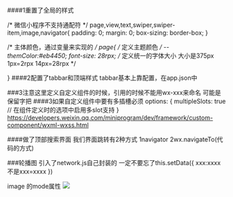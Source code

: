 ####1重置了全局的样式

/* 微信小程序不支持通配符 */
page,view,text,swiper,swiper-item,image,navigator{
    padding: 0;
    margin: 0;
    box-sizing: border-box;
}


/* 主体颜色，通过变量来实现的 */
page{
    /* 定义主题颜色 */
    --themColor:#eb4450;
    font-size: 28rpx;
    /* 定义统一的字体大小  大小是375px
    1px=2rpx
    14px=28rpx */

    
}
####2配置了tabbar和顶端样式
tabbar基本上靠配置，在app.json中

###3注意这里定义自定义组件的时候，引用的时候不能用wx-xxx来命名
可能是保留字把
####3如果自定义组件中要有多插槽必须
options: {
    multipleSlots: true // 在组件定义时的选项中启用多slot支持
  }
  https://developers.weixin.qq.com/miniprogram/dev/framework/custom-component/wxml-wxss.html

####做了顶部搜索界面
我们界面跳转有2种方式
1navigator
2wx.navigateTo(代码的方式)

###轮播图
引入了network.js自己封装的
一定不要忘了this.setData({
    xxx:xxxx
    不是xxx=xxxx
})

image 的mode属性
<image mode="widthFix" src="{{item.image_src}}"/>
  <!-- https://developers.weixin.qq.com/miniprogram/dev/component/image.html -->